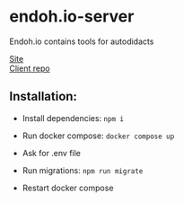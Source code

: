 # endoh.io-server

Endoh.io contains tools for autodidacts

[Site](https://endoh.io/ )
<br>
[Client repo](https://github.com/pauloendoh/endoh.io-client)


## Installation:

- Install dependencies: `npm i`
- Run docker compose: `docker compose up`


- Ask for .env file 
- Run migrations: `npm run migrate`

- Restart docker compose
